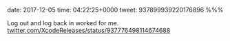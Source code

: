 date: 2017-12-05
time: 04:22:25+0000
tweet: 937899939220176896
%%%

Log out and log back in worked for me. [twitter.com/XcodeReleases/status/937776498114674688](https://twitter.com/XcodeReleases/status/937776498114674688)
